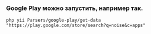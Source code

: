 ### Google Play можно запустить, например так.
    php yii Parsers/google-play/get-data "https://play.google.com/store/search?q=noise&c=apps"
